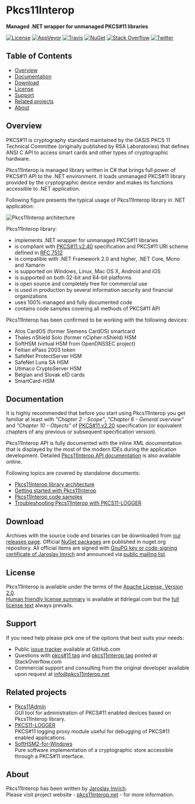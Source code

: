 Pkcs11Interop
=============
**Managed .NET wrapper for unmanaged PKCS#11 libraries**

[![License](https://img.shields.io/badge/license-Apache%202.0-blue.svg)](https://github.com/Pkcs11Interop/Pkcs11Interop/blob/master/LICENSE.md)
[![AppVeyor](https://ci.appveyor.com/api/projects/status/lb1jxb4t4203g3t9/branch/master?svg=true)](https://ci.appveyor.com/project/pkcs11interop/pkcs11interop/branch/master)
[![Travis](https://travis-ci.org/Pkcs11Interop/Pkcs11Interop.svg?branch=master)](https://travis-ci.org/Pkcs11Interop/Pkcs11Interop)
[![NuGet](https://img.shields.io/badge/nuget-pkcs11interop-blue.svg)](https://www.nuget.org/packages/Pkcs11Interop/)
[![Stack Overflow](https://img.shields.io/badge/stack-pkcs11interop-blue.svg)](https://stackoverflow.com/questions/tagged/pkcs11interop)
[![Twitter](https://img.shields.io/badge/twitter-p11interop-blue.svg)](https://twitter.com/p11interop)

## Table of Contents

* [Overview](#overview)
* [Documentation](#documentation)
* [Download](#download)
* [License](#license)
* [Support](#support)
* [Related projects](#related-projects)
* [About](#about)

## Overview

PKCS#11 is cryptography standard maintained by the OASIS PKCS 11 Technical Committee (originally published by RSA Laboratories) that defines ANSI C API to access smart cards and other types of cryptographic hardware.

Pkcs11Interop is managed library written in C# that brings full power of PKCS#11 API to the .NET environment. It loads unmanaged PKCS#11 library provided by the cryptographic device vendor and makes its functions accessible to .NET application.

Following figure presents the typical usage of Pkcs11Interop library in .NET application:

![Pkcs11Interop architecture](doc/images/pkcs11interop-architecture-small.png?raw=true)

Pkcs11Interop library:

* implements .NET wrapper for unmanaged PKCS#11 libraries
* is compliant with [PKCS#11 v2.40](https://github.com/Pkcs11Interop/PKCS11-SPECS/tree/master/v2.40) specification and PKCS#11 URI scheme defined in [RFC 7512](https://github.com/Pkcs11Interop/PKCS11-SPECS/tree/master/RELATED/RFC7512)
* is compatible with .NET Framework 2.0 and higher, .NET Core, Mono and Xamarin
* is supported on Windows, Linux, Mac OS X, Android and iOS
* is supported on both 32-bit and 64-bit platforms
* is open source and completely free for commercial use
* is used in production by several information security and financial organizations
* uses 100% managed and fully documented code
* contains code samples covering all methods of PKCS#11 API

Pkcs11Interop has been confirmed to be working with the following devices:

* Atos CardOS (former Siemens CardOS) smartcard
* Thales nShield Solo (former nCipher nShield) HSM
* SoftHSM (virtual HSM from OpenDNSSEC project)
* Feitian ePass 2003 token
* SafeNet ProtectServer HSM
* SafeNet Luna SA HSM
* Utimaco CryptoServer HSM
* Belgian and Slovak eID cards
* SmartCard-HSM

## Documentation

It is highly recommended that before you start using Pkcs11Interop you get familiar at least with *"Chapter 2 - Scope"*, *"Chapter 6 - General overview"* and *"Chapter 10 - Objects"* of [PKCS#11 v2.20](https://github.com/Pkcs11Interop/PKCS11-SPECS/tree/master/v2.20) specification (or equivalent chapters of any previous or subsequent specification version).

Pkcs11Interop API is fully documented with the inline XML documentation that is displayed by the most of the modern IDEs during the application development. Detailed [Pkcs11Interop API documentation](https://pkcs11interop.net/doc/) is also available online.

Following topics are covered by standalone documents:
* [Pkcs11Interop library architecture](doc/ARCHITECTURE.md)
* [Getting started with Pkcs11Interop](doc/GETTING_STARTED.md)
* [Pkcs11Interop code samples](doc/CODE_SAMPLES.md)
* [Troubleshooting Pkcs11Interop with PKCS11-LOGGER](doc/TROUBLESHOOTING.md)

## Download

Archives with the source code and binaries can be downloaded from [our releases page](https://github.com/Pkcs11Interop/Pkcs11Interop/releases/). Official [NuGet packages](https://www.nuget.org/packages/Pkcs11Interop/) are published in nuget.org repository. All official items are signed with [GnuPG key or code-signing certificate of Jaroslav Imrich](https://www.jimrich.sk/crypto/) and announced via [public mailing list](https://groups.google.com/d/forum/pkcs11interop).

## License

Pkcs11Interop is available under the terms of the [Apache License, Version 2.0](https://www.apache.org/licenses/LICENSE-2.0).  
[Human friendly license summary](https://tldrlegal.com/l/apache2) is available at tldrlegal.com but the [full license text](LICENSE.md) always prevails.

## Support

If you need help please pick one of the options that best suits your needs:

* Public [issue tracker](https://github.com/Pkcs11Interop/Pkcs11Interop/issues) available at GitHub.com
* Questions with [pkcs#11 tag](https://stackoverflow.com/questions/tagged/pkcs%2311) and [pkcs11interop tag](https://stackoverflow.com/questions/tagged/pkcs11interop) posted at StackOverflow.com
* Commercial support and consulting from the original developer available upon request at [info@pkcs11interop.net](mailto:info@pkcs11interop.net)

## Related projects

* [Pkcs11Admin](https://www.pkcs11admin.net/)  
  GUI tool for administration of PKCS#11 enabled devices based on Pkcs11Interop library.
* [PKCS11-LOGGER](https://github.com/Pkcs11Interop/pkcs11-logger)  
  PKCS#11 logging proxy module useful for debugging of PKCS#11 enabled applications.
* [SoftHSM2-for-Windows](https://github.com/disig/SoftHSM2-for-Windows)  
  Pure software implementation of a cryptographic store accessible through a PKCS#11 interface.

## About

Pkcs11Interop has been written by [Jaroslav Imrich](https://www.jimrich.sk).  
Please visit project website - [pkcs11interop.net](https://www.pkcs11interop.net) - for more information.
